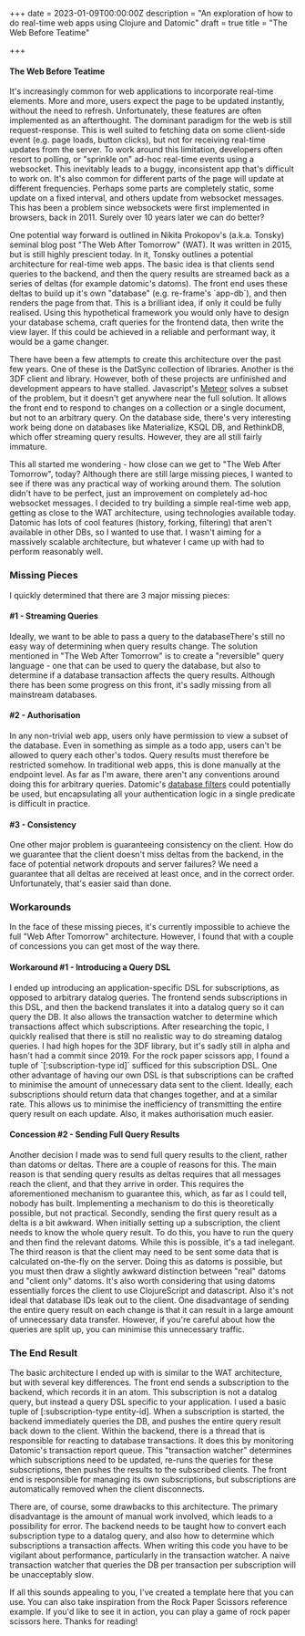 +++
date = 2023-01-09T00:00:00Z
description = "An exploration of how to do real-time web apps using Clojure and Datomic"
draft = true
title = "The Web Before Teatime"

+++
#### The Web Before Teatime

It's increasingly common for web applications to incorporate real-time elements. More and more, users expect the page to be updated instantly, without the need to refresh. Unfortunately, these features are often implemented as an afterthought. The dominant paradigm for the web is still request-response. This is well suited to fetching data on some client-side event (e.g. page loads, button clicks), but not for receiving real-time updates from the server. To work around this limitation, developers often resort to polling, or "sprinkle on" ad-hoc real-time events using a websocket. This inevitably leads to a buggy, inconsistent app that's difficult to work on. It's also common for different parts of the page will update at different frequencies. Perhaps some parts are completely static, some update on a fixed interval, and others update from websocket messages. This has been a problem since websockets were first implemented in browsers, back in 2011. Surely over 10 years later we can do better?

One potential way forward is outlined in Nikita Prokopov's (a.k.a. Tonsky) seminal blog post "The Web After Tomorrow" (WAT). It was written in 2015, but is still highly prescient today. In it, Tonsky outlines a potential architecture for real-time web apps. The basic idea is that clients send queries to the backend, and then the query results are streamed back as a series of deltas (for example datomic's datoms). The front end uses these deltas to build up it's own "database" (e.g. re-frame's \`app-db\`), and then renders the page from that. This is a brilliant idea, if only it could be fully realised. Using this hypothetical framework you would only have to design your database schema, craft queries for the frontend data, then write the view layer. If this could be achieved in a reliable and performant way, it would be a game changer.

There have been a few attempts to create this architecture over the past few years. One of these is the DatSync collection of libraries. Another is the 3DF client and library. However, both of these projects are unfinished and development appears to have stalled. Javascript's [Meteor](https://www.meteor.com/ "Meteor") solves a subset of the problem, but it doesn't get anywhere near the full solution. It allows the front end to respond to changes on a collection or a single document, but not to an arbitrary query. On the database side, there's very interesting work being done on databases like Materialize, KSQL DB, and RethinkDB, which offer streaming query results. However, they are all still fairly immature.

This all started me wondering - how close can we get to "The Web After Tomorrow", today? Although there are still large missing pieces, I wanted to see if there was any practical way of working around them. The solution didn't have to be perfect, just an improvement on completely ad-hoc websocket messages. I decided to try building a simple real-time web app, getting as close to the WAT architecture, using technologies available today. Datomic has lots of cool features (history, forking, filtering) that aren't available in other DBs, so I wanted to use that. I wasn't aiming for a massively scalable architecture, but whatever I came up with had to perform reasonably well.

### Missing Pieces

I quickly determined that there are 3 major missing pieces:

#### #1 - Streaming Queries

Ideally, we want to be able to pass a query to the databaseThere's still no easy way of determining when query results change. The solution mentioned in "The Web After Tomorrow" is to create a "reversible" query language - one that can be used to query the database, but also to determine if a database transaction affects the query results. Although there has been some progress on this front, it's sadly missing from all mainstream databases.

#### #2 - Authorisation

In any non-trivial web app, users only have permission to view a subset of the database. Even in something as simple as a todo app, users can't be allowed to query each other's todos. Query results must therefore be restricted somehow. In traditional web apps, this is done manually at the endpoint level. As far as I'm aware, there aren't any conventions around doing this for arbitrary queries. Datomic's [database filters](https://docs.datomic.com/on-prem/time/filters.html "Datomic Database Filters") could potentially be used, but encapsulating all your authentication logic in a single predicate is difficult in practice.

#### #3 - Consistency

One other major problem is guaranteeing consistency on the client. How do we guarantee that the client doesn't miss deltas from the backend, in the face of potential network dropouts and server failures? We need a guarantee that all deltas are received at least once, and in the correct order. Unfortunately, that's easier said than done.

### Workarounds

In the face of these missing pieces, it's currently impossible to achieve the full "Web After Tomorrow" architecture. However, I found that with a couple of concessions you can get most of the way there.

#### Workaround #1 - Introducing a Query DSL

I ended up introducing an application-specific DSL for subscriptions, as opposed to arbitrary datalog queries. The frontend sends subscriptions in this DSL, and then the backend translates it into a datalog query so it can query the DB. It also allows the transaction watcher to determine which transactions affect which subscriptions. After researching the topic, I quickly realised that there is still no realistic way to do streaming datalog queries. I had high hopes for the 3DF library, but it's sadly still in alpha and hasn't had a commit since 2019. For the rock paper scissors app, I found a tuple of \`\[:subscription-type id\]\` sufficed for this subscription DSL. One other advantage of having our own DSL is that subscriptions can be crafted to minimise the amount of unnecessary data sent to the client. Ideally, each subscriptions should return data that changes together, and at a similar rate. This allows us to minimise the inefficiency of transmitting the entire query result on each update. Also, it makes authorisation much easier.

#### Concession #2 - Sending Full Query Results

Another decision I made was to send full query results to the client, rather than datoms or deltas. There are a couple of reasons for this. The main reason is that sending query results as deltas requires that all messages reach the client, and that they arrive in order. This requires the aforementioned mechanism to guarantee this, which, as far as I could tell, nobody has built. Implementing a mechanism to do this is theoretically possible, but not practical. Secondly, sending the first query result as a delta is a bit awkward. When initially setting up a subscription, the client needs to know the whole query result. To do this, you have to run the query and then find the relevant datoms. While this is possible, it's a tad inelegant. The third reason is that the client may need to be sent some data that is calculated on-the-fly on the server. Doing this as datoms is possible, but you must then draw a slightly awkward distinction between "real" datoms and "client only" datoms. It's also worth considering that using datoms essentially forces the client to use ClojureScript and datascript. Also it's not ideal that database IDs leak out to the client. One disadvantage of sending the entire query result on each change is that it can result in a large amount of unnecessary data transfer. However, if you're careful about how the queries are split up, you can minimise this unnecessary traffic.

### The End Result

The basic architecture I ended up with is similar to the WAT architecture, but with several key differences. The front end sends a subscription to the backend, which records it in an atom. This subscription is not a datalog query, but instead a query DSL specific to your application. I used a basic tuple of \[:subscription-type entity-id\]. When a subscription is started, the backend immediately queries the DB, and pushes the entire query result back down to the client. Within the backend, there is a thread that is responsible for reacting to database transactions. It does this by monitoring Datomic's transaction report queue. This "transaction watcher" determines which subscriptions need to be updated, re-runs the queries for these subscriptions, then pushes the results to the subscribed clients. The front end is responsible for managing its own subscriptions, but subscriptions are automatically removed when the client disconnects.

There are, of course, some drawbacks to this architecture. The primary disadvantage is the amount of manual work involved, which leads to a possibility for error. The backend needs to be taught how to convert each subscription type to a datalog query, and also how to determine which subscriptions a transaction affects. When writing this code you have to be vigilant about performance, particularly in the transaction watcher. A naive transaction watcher that queries the DB per transaction per subscription will be unacceptably slow.

If all this sounds appealing to you, I've created a template here that you can use. You can also take inspiration from the Rock Paper Scissors reference example. If you'd like to see it in action, you can play a game of rock paper scissors here. Thanks for reading!